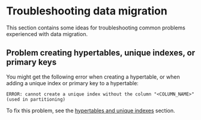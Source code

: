 # Troubleshooting data migration
This section contains some ideas for troubleshooting common problems experienced
with data migration.

## Problem creating hypertables, unique indexes, or primary keys
You might get the following error when creating a hypertable, or when adding a
unique index or primary key to a hypertable:
```
ERROR: cannot create a unique index without the column "<COLUMN_NAME>" (used in partitioning) 
```

To fix this problem, see the [hypertables and unique indexes][unique-indexes]
section.

[unique-indexes]: timescaledb/:currentVersion:/how-to-guides/hypertables/hypertables-and-unique-indexes/
